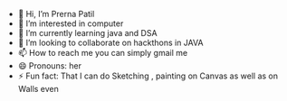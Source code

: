 - 👋 Hi, I’m Prerna Patil 
- 👀 I’m interested in computer 
- 🌱 I’m currently learning  java and DSA 
- 💞️ I’m looking to collaborate on hackthons in JAVA 
- 📫 How to reach me  you can simply gmail me 
- 😄 Pronouns: her 
- ⚡ Fun fact: That I can do Sketching , painting on Canvas as well as on Walls even 

<!---
Prernahh04/Prernahh04 is a ✨ special ✨ repository because its `README.md` (this file) appears on your GitHub profile.
You can click the Preview link to take a look at your changes.
--->

